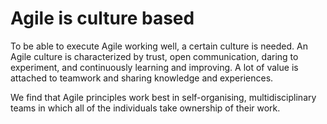 # Agile is culture based

To be able to execute Agile working well, a certain culture is needed. An Agile culture is characterized by trust, open communication, daring to experiment, and continuously learning and improving. A lot of value is attached to teamwork and sharing knowledge and experiences.

We find that Agile principles work best in self-organising, multidisciplinary teams in which all of the individuals take ownership of their work.
